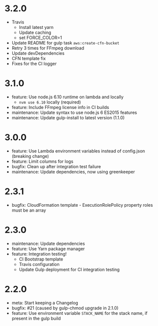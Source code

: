 # 3.2.0
- Travis
  - Install latest yarn
  - Update caching
  - set FORCE_COLOR=1
- Update README for gulp task `aws:create-cfn-bucket`
- Retry 3 times for FFmpeg download
- Update devDependencies
- CFN template fix
- Fixes for the CI logger

# 3.1.0
- feature: Use node.js 6.10 runtime on lambda and locally
  - `nvm use 6.10` locally (required)
- feature: Include FFmpeg license info in CI builds
- maintenance: Update syntax to use node.js 6 ES2015 features
- maintenance: Update gulp-install to latest version (1.1.0)

# 3.0.0
- feature: Use Lambda environment variables instead of config.json (breaking change)
- feature: Limit columns for logs
- bugfix: Clean up after integration test failure
- maintenance: Update dependencies, now using greenkeeper

# 2.3.1
- bugfix: CloudFormation template - ExecutionRolePolicy property roles must be an array 

# 2.3.0
- maintenance: Update dependencies
- feature: Use Yarn package manager
- feature: Integration testing!
  - CI Bootstrap template
  - Travis configuration
  - Update Gulp deployment for CI integration testing

# 2.2.0
- meta: Start keeping a Changelog
- bugfix: #21 (caused by gulp-chmod upgrade in 2.1.0)
- feature: Use environment variable `STACK_NAME` for the stack name, if present in the gulp build
